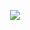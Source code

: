 <p align="center">
    <a href="https://github.com/BlobDeveloper">
<img src="https://lanyard.cnrad.dev/api/820909092302356500?theme=dark&animated=true&hideDiscrim=true&borderRadius=10px&idleMessage=Nothing+now..." />
</p>